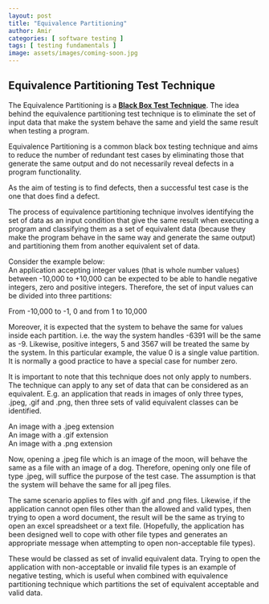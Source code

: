 ```yaml
---
layout: post
title: "Equivalence Partitioning"
author: Amir
categories: [ software testing ]
tags: [ testing fundamentals ]
image: assets/images/coming-soon.jpg
---
```


## Equivalence Partitioning Test Technique

The Equivalence Partitioning is a **[Black Box Test Technique](http://testingexcellence.com/black-box-testing)**. The idea behind the equivalence partitioning test technique is to eliminate the set of input data that make the system behave the same and yield the same result when testing a program.

Equivalence Partitioning is a common black box testing technique and aims to reduce the number of redundant test cases by eliminating those that generate the same output and do not necessarily reveal defects in a program functionality.

As the aim of testing is to find defects, then a successful test case is the one that does find a defect.

The process of equivalence partitioning technique involves identifying the set of data as an input condition that give the same result when executing a program and classifying them as a set of equivalent data (because they make the program behave in the same way and generate the same output) and partitioning them from another equivalent set of data.

Consider the example below:  
An application accepting integer values (that is whole number values) between -10,000 to +10,000 can be expected to be able to handle negative integers, zero and positive integers. Therefore, the set of input values can be divided into three partitions:

From -10,000 to -1, 0 and from 1 to 10,000

Moreover, it is expected that the system to behave the same for values inside each partition. i.e. the way the system handles -6391 will be the same as -9\. Likewise, positive integers, 5 and 3567 will be treated the same by the system. In this particular example, the value 0 is a single value partition. It is normally a good practice to have a special case for number zero.

It is important to note that this technique does not only apply to numbers. The technique can apply to any set of data that can be considered as an equivalent. E.g. an application that reads in images of only three types, .jpeg, .gif and .png, then three sets of valid equivalent classes can be identified.

An image with a .jpeg extension  
An image with a .gif extension  
An image with a .png extension

Now, opening a .jpeg file which is an image of the moon, will behave the same as a file with an image of a dog. Therefore, opening only one file of type .jpeg, will suffice the purpose of the test case. The assumption is that the system will behave the same for all jpeg files.

The same scenario applies to files with .gif and .png files. Likewise, if the application cannot open files other than the allowed and valid types, then trying to open a word document, the result will be the same as trying to open an excel spreadsheet or a text file. (Hopefully, the application has been designed well to cope with other file types and generates an appropriate message when attempting to open non-acceptable file types).

These would be classed as set of invalid equivalent data. Trying to open the application with non-acceptable or invalid file types is an example of negative testing, which is useful when combined with equivalence partitioning technique which partitions the set of equivalent acceptable and valid data.